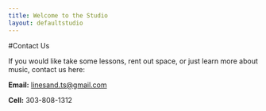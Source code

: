 ```yaml
---
title: Welcome to the Studio
layout: defaultstudio
---
```


#Contact Us

If you would like take some lessons, rent out space, or just learn more about music, contact us here:

**Email:** linesand.ts@gmail.com

**Cell:** 303-808-1312
